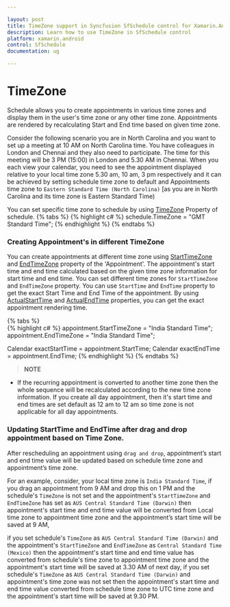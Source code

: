 ```yaml
---

layout: post
title: TimeZone support in Syncfusion SfSchedule control for Xamarin.Android
description: Learn how to use TimeZone in SfSchedule control
platform: xamarin.android
control: SfSchedule
documentation: ug

---
```


# TimeZone

Schedule allows you to create appointments in various time zones and display them in the user's time zone or any other time zone. Appointments are rendered by recalculating Start and End time based on given time zone.

Consider the following scenario you are in North Carolina and you want to set up a meeting at 10 AM on North Carolina time. You have colleagues in London and Chennai and they also need to participate. The time for this meeting will be 3 PM (15:00) in London and 5.30 AM in Chennai. When you each view your calendar, you need to see the appointment displayed relative to your local time zone 5.30 am, 10 am, 3 pm respectively and it can be achieved by setting schedule time zone to default and Appointments time zone to `Eastern Standard Time (North Carolina)` [as you are in North Carolina and its time zone is Eastern Standard Time)

You can set specific time zone to schedule by using [TimeZone](https://help.syncfusion.com/cr/xamarin-android/Syncfusion.SfSchedule.Android~Com.Syncfusion.Schedule.SfSchedule~TimeZone.html) Property of schedule. 
{% tabs %}
{% highlight c# %}
schedule.TimeZone = "GMT Standard Time";
{% endhighlight %}
{% endtabs %}

### Creating Appointment's in different TimeZone
You can create appointments at different time zone using [StartTimeZone](https://help.syncfusion.com/cr/xamarin-android/Syncfusion.SfSchedule.Android~Com.Syncfusion.Schedule.ScheduleAppointment~StartTimeZone.html) and [EndTimeZone](https://help.syncfusion.com/cr/xamarin-android/Syncfusion.SfSchedule.Android~Com.Syncfusion.Schedule.ScheduleAppointment~EndTimeZone.html) property of the 'Appointment'. The appointment's start time and end time calculated based on the given time zone information for start time and end time. You can set different time zones for `StartTimeZone` and `EndTimeZone` property.
You can use `StartTime` and `EndTime` property to get the exact Start Time and End Time of the appointment. By using [ActualStartTime](https://help.syncfusion.com/cr/xamarin-android/Syncfusion.SfSchedule.Android~Com.Syncfusion.Schedule.ScheduleAppointment~ActualStartTime.html) and [ActualEndTime](https://help.syncfusion.com/cr/xamarin-android/Syncfusion.SfSchedule.Android~Com.Syncfusion.Schedule.ScheduleAppointment~ActualEndTime.html) properties, you can get the exact appointment rendering time.

{% tabs %}	
{% highlight c# %}
appointment.StartTimeZone = "India Standard Time";
appointment.EndTimeZone = "India Standard Time";
		  
Calendar exactStartTime = appointment.StartTime;
Calendar exactEndTime = appointment.EndTime;
{% endhighlight %}
{% endtabs %}

>**NOTE**
* If the recurring appointment is converted to another time zone then the whole sequence will be recalculated according to the new time zone information.
If you create all day appointment, then it's start time and end times are set default as 12 am to 12 am so time zone is not applicable for all day appointments.

### Updating StartTime and EndTime after drag and drop appointment based on Time Zone.
After rescheduling an appointment using `drag and drop`, appointment’s start and end time value will be updated based on schedule time zone and appointment’s time zone. 

For an example, consider, your local time zone is `India Standard Time`, if you drag an appointment from 9 AM and drop this on 1 PM and the schedule's `TimeZone` is not set and the appointment's `StartTimeZone` and `EndTimeZone` has set as `AUS Central Standard Time (Darwin)` then appointment's start time and end time value will be converted from Local time zone to appointment time zone and the appointment’s start time will be saved at 9 AM,

if you set schedule's `TimeZone` as `AUS Central Standard Time (Darwin)` and the appointment's `StartTimeZone` and `EndTimeZone` as `Central Standard Time (Mexico)` then the appointment's start time and end time value has converted from schedule's time zone to appointment time zone and the appointment's start time will be saved at 3.30 AM of next day, 
if you set schedule's `TimeZone` as `AUS Central Standard Time (Darwin)` and appointment's time zone was not set then the appointment's start time and end time value converted from schedule time zone to UTC time zone and the appointment's start time will be saved at 9.30 PM.

